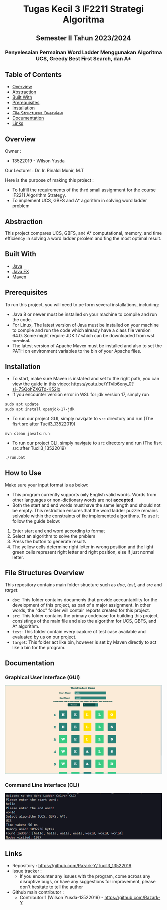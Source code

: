 <h1 align="center">Tugas Kecil 3 IF2211 Strategi Algoritma</h1>
<h2 align="center">Semester II Tahun 2023/2024</h2>
<h3 align="center">Penyelesaian Permainan Word Ladder Menggunakan Algoritma UCS, Greedy Best First Search, dan A*</h3> 

## Table of Contents

- [Overview](#overview)
- [Abstraction](#abstraction)
- [Built With](#built-with)
- [Prerequisites](#prerequisites)
- [Installation](#installation)
- [File Structures Overview](#file-structures-overview)
- [Documentation](#documentation)
- [Links](#links)


## Overview
Owner :
- 13522019 - Wilson Yusda

<p>Our Lecturer : Dr. Ir. Rinaldi Munir, M.T.</p>

Here is the purpose of making this project :
- To fulfill the requirements of the third small assignment for the course IF2211 Algorithm Strategy.
- To implement UCS, GBFS and A* algorithm in solving word ladder problem

## Abstraction

This project compares UCS, GBFS, and A* computational, memory, and time efficiency in solving a word ladder problem and fing the most optimal result.

## Built With

- [Java](https://docs.oracle.com/en/java/)
- [Java FX](https://docs.oracle.com/javase/8/javafx/api/toc.htm)
- [Maven](https://maven.apache.org/guides/index.html)

## Prerequisites

To run this project, you will need to perform several installations, including:
- Java 8 or newer must be installed on your machine to compile and run the code.
- For Linux, The latest version of Java must be installed on your machine to compile and run the code which already have a class file version 64.0. Some might require JDK 17 which can be downloaded from wsl terminal. 
- The latest version of Apache Maven must be installed and also to set the PATH on environment variables to the bin of your Apache files.


## Installation
- To start, make sure Maven is installed and set to the right path, you can view the guide in this video: https://youtu.be/YTvlb6eny_0?si=7SQohZXGTd-K52lo  
- If you encounter version error in WSL for jdk version 17, simply run 
```
sudo apt update 
sudo apt install openjdk-17-jdk
```
- To run our project GUI, simply navigate to `src`  directory and run (The fisrt src after Tucil3_13522019)
```
mvn clean javafx:run
```
- To run our project CLI, simply navigate to `src`  directory and run (The fisrt src after Tucil3_13522019)
```
./run.bat
```

## How to Use
Make sure your input format is as below:
- This program currently supports only English valid words. Words from other languages or non-dictionary words are not **accepted**.
- Both the start and end words must have the same length and should not be empty. This restriction ensures that the word ladder puzzle remains solvable within the constraints of the implemented algorithms.
To use it follow the guide below:
1. Enter start and end word according to format
2. Select an algorithm to solve the problem
3. Press the button to generate results
4. The yellow cells determine right letter in wrong position and the light green cells represent right letter and right position, else if just normal letter.

## File Structures Overview
This repository contains main folder structure such as _doc_, _test_, and _src_ and _target_.
- `doc`: This folder contains documents that provide accountability for the development of this project, as part of a major assignment. In other words, the "doc" folder will contain reports created for this project.
- `src`: This folder contains the primary codebase for building this project, consistings of the main file and also the algorithm for UCS, GBFS, and A* algorithm.
- `test`: This folder contain every capture of test case available and evaluated by us on our project.
- `target`: This folder act like bin, however is set by Maven directly to act like a bin for the program.
## Documentation
### Graphical User Interface (GUI)
![GUI](./test/GUI.png)

### Command Line Interface (CLI)
![CLI](./test/CLI.png)
## Links
- Repository : https://github.com/Razark-Y/Tucil3_13522019 
- Issue tracker :
   - If you encounter any issues with the program, come across any disruptive bugs, or have any suggestions for improvement, please don't hesitate to tell the author
- Github main contributor :
   - Contributor 1 (Wilson Yusda-13522019) - https://github.com/Razark-Y

